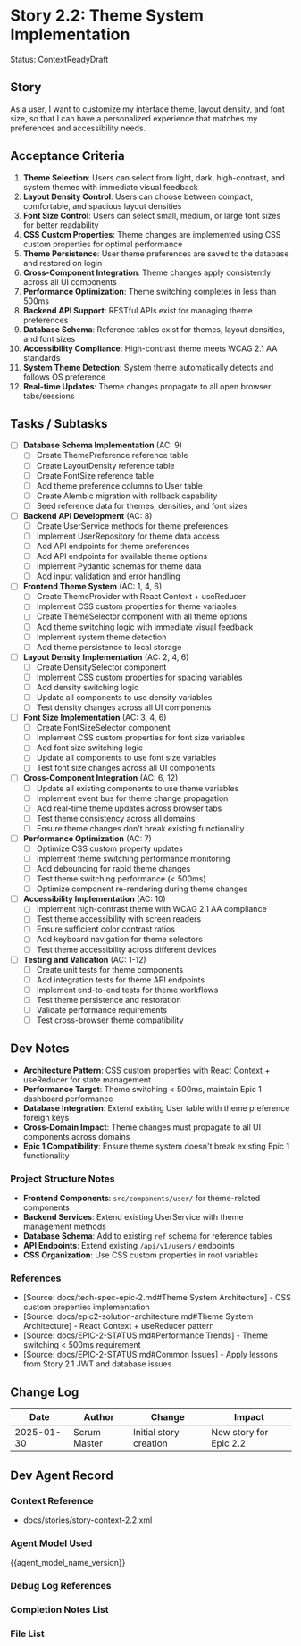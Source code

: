 # Story 2.2: Theme System Implementation

Status: ContextReadyDraft

## Story

As a user,
I want to customize my interface theme, layout density, and font size,
so that I can have a personalized experience that matches my preferences and accessibility needs.

## Acceptance Criteria

1. **Theme Selection**: Users can select from light, dark, high-contrast, and system themes with immediate visual feedback
2. **Layout Density Control**: Users can choose between compact, comfortable, and spacious layout densities
3. **Font Size Control**: Users can select small, medium, or large font sizes for better readability
4. **CSS Custom Properties**: Theme changes are implemented using CSS custom properties for optimal performance
5. **Theme Persistence**: User theme preferences are saved to the database and restored on login
6. **Cross-Component Integration**: Theme changes apply consistently across all UI components
7. **Performance Optimization**: Theme switching completes in less than 500ms
8. **Backend API Support**: RESTful APIs exist for managing theme preferences
9. **Database Schema**: Reference tables exist for themes, layout densities, and font sizes
10. **Accessibility Compliance**: High-contrast theme meets WCAG 2.1 AA standards
11. **System Theme Detection**: System theme automatically detects and follows OS preference
12. **Real-time Updates**: Theme changes propagate to all open browser tabs/sessions

## Tasks / Subtasks

- [ ] **Database Schema Implementation** (AC: 9)
  - [ ] Create ThemePreference reference table
  - [ ] Create LayoutDensity reference table  
  - [ ] Create FontSize reference table
  - [ ] Add theme preference columns to User table
  - [ ] Create Alembic migration with rollback capability
  - [ ] Seed reference data for themes, densities, and font sizes

- [ ] **Backend API Development** (AC: 8)
  - [ ] Create UserService methods for theme preferences
  - [ ] Implement UserRepository for theme data access
  - [ ] Add API endpoints for theme preferences
  - [ ] Add API endpoints for available theme options
  - [ ] Implement Pydantic schemas for theme data
  - [ ] Add input validation and error handling

- [ ] **Frontend Theme System** (AC: 1, 4, 6)
  - [ ] Create ThemeProvider with React Context + useReducer
  - [ ] Implement CSS custom properties for theme variables
  - [ ] Create ThemeSelector component with all theme options
  - [ ] Add theme switching logic with immediate visual feedback
  - [ ] Implement system theme detection
  - [ ] Add theme persistence to local storage

- [ ] **Layout Density Implementation** (AC: 2, 4, 6)
  - [ ] Create DensitySelector component
  - [ ] Implement CSS custom properties for spacing variables
  - [ ] Add density switching logic
  - [ ] Update all components to use density variables
  - [ ] Test density changes across all UI components

- [ ] **Font Size Implementation** (AC: 3, 4, 6)
  - [ ] Create FontSizeSelector component
  - [ ] Implement CSS custom properties for font size variables
  - [ ] Add font size switching logic
  - [ ] Update all components to use font size variables
  - [ ] Test font size changes across all UI components

- [ ] **Cross-Component Integration** (AC: 6, 12)
  - [ ] Update all existing components to use theme variables
  - [ ] Implement event bus for theme change propagation
  - [ ] Add real-time theme updates across browser tabs
  - [ ] Test theme consistency across all domains
  - [ ] Ensure theme changes don't break existing functionality

- [ ] **Performance Optimization** (AC: 7)
  - [ ] Optimize CSS custom property updates
  - [ ] Implement theme switching performance monitoring
  - [ ] Add debouncing for rapid theme changes
  - [ ] Test theme switching performance (< 500ms)
  - [ ] Optimize component re-rendering during theme changes

- [ ] **Accessibility Implementation** (AC: 10)
  - [ ] Implement high-contrast theme with WCAG 2.1 AA compliance
  - [ ] Test theme accessibility with screen readers
  - [ ] Ensure sufficient color contrast ratios
  - [ ] Add keyboard navigation for theme selectors
  - [ ] Test theme accessibility across different devices

- [ ] **Testing and Validation** (AC: 1-12)
  - [ ] Create unit tests for theme components
  - [ ] Add integration tests for theme API endpoints
  - [ ] Implement end-to-end tests for theme workflows
  - [ ] Test theme persistence and restoration
  - [ ] Validate performance requirements
  - [ ] Test cross-browser theme compatibility

## Dev Notes

- **Architecture Pattern**: CSS custom properties with React Context + useReducer for state management
- **Performance Target**: Theme switching < 500ms, maintain Epic 1 dashboard performance
- **Database Integration**: Extend existing User table with theme preference foreign keys
- **Cross-Domain Impact**: Theme changes must propagate to all UI components across domains
- **Epic 1 Compatibility**: Ensure theme system doesn't break existing Epic 1 functionality

### Project Structure Notes

- **Frontend Components**: `src/components/user/` for theme-related components
- **Backend Services**: Extend existing UserService with theme management methods
- **Database Schema**: Add to existing `ref` schema for reference tables
- **API Endpoints**: Extend existing `/api/v1/users/` endpoints
- **CSS Organization**: Use CSS custom properties in root variables

### References

- [Source: docs/tech-spec-epic-2.md#Theme System Architecture] - CSS custom properties implementation
- [Source: docs/epic2-solution-architecture.md#Theme System Architecture] - React Context + useReducer pattern
- [Source: docs/EPIC-2-STATUS.md#Performance Trends] - Theme switching < 500ms requirement
- [Source: docs/EPIC-2-STATUS.md#Common Issues] - Apply lessons from Story 2.1 JWT and database issues

## Change Log

| Date | Author | Change | Impact |
|------|--------|--------|--------|
| 2025-01-30 | Scrum Master | Initial story creation | New story for Epic 2.2 |

## Dev Agent Record

### Context Reference

- docs/stories/story-context-2.2.xml

### Agent Model Used

{{agent_model_name_version}}

### Debug Log References

### Completion Notes List

### File List

